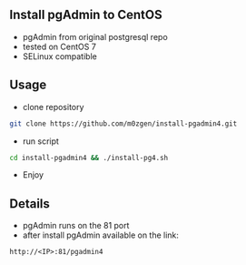 ## Install pgAdmin to CentOS

* pgAdmin from original postgresql repo
* tested on CentOS 7
* SELinux compatible

## Usage

* clone repository

```bash
git clone https://github.com/m0zgen/install-pgadmin4.git
```  

* run script
  
```bash
cd install-pgadmin4 && ./install-pg4.sh
```
* Enjoy

## Details

* pgAdmin runs on the 81 port
* after install pgAdmin available on the link:

```
http://<IP>:81/pgadmin4
```
